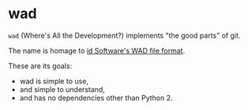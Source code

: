 wad
=

`wad` (Where's All the Development?) implements "the good parts" of git.

The name is homage to [id Software's WAD file
format](https://en.wikipedia.org/wiki/Doom_WAD).

These are its goals:
* wad is simple to use,
* and simple to understand,
* and has no dependencies other than Python 2.
